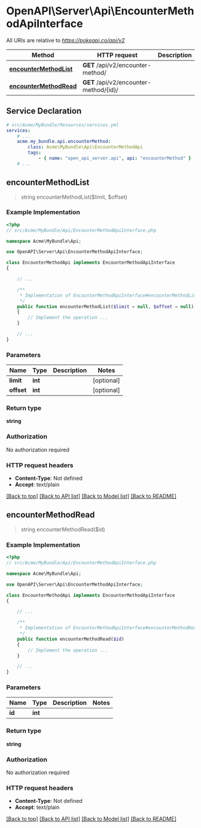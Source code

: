 # OpenAPI\Server\Api\EncounterMethodApiInterface

All URIs are relative to *https://pokeapi.co/api/v2*

Method | HTTP request | Description
------------- | ------------- | -------------
[**encounterMethodList**](EncounterMethodApiInterface.md#encounterMethodList) | **GET** /api/v2/encounter-method/ | 
[**encounterMethodRead**](EncounterMethodApiInterface.md#encounterMethodRead) | **GET** /api/v2/encounter-method/{id}/ | 


## Service Declaration
```yaml
# src/Acme/MyBundle/Resources/services.yml
services:
    # ...
    acme.my_bundle.api.encounterMethod:
        class: Acme\MyBundle\Api\EncounterMethodApi
        tags:
            - { name: "open_api_server.api", api: "encounterMethod" }
    # ...
```

## **encounterMethodList**
> string encounterMethodList($limit, $offset)



### Example Implementation
```php
<?php
// src/Acme/MyBundle/Api/EncounterMethodApiInterface.php

namespace Acme\MyBundle\Api;

use OpenAPI\Server\Api\EncounterMethodApiInterface;

class EncounterMethodApi implements EncounterMethodApiInterface
{

    // ...

    /**
     * Implementation of EncounterMethodApiInterface#encounterMethodList
     */
    public function encounterMethodList($limit = null, $offset = null)
    {
        // Implement the operation ...
    }

    // ...
}
```

### Parameters

Name | Type | Description  | Notes
------------- | ------------- | ------------- | -------------
 **limit** | **int**|  | [optional]
 **offset** | **int**|  | [optional]

### Return type

**string**

### Authorization

No authorization required

### HTTP request headers

 - **Content-Type**: Not defined
 - **Accept**: text/plain

[[Back to top]](#) [[Back to API list]](../../README.md#documentation-for-api-endpoints) [[Back to Model list]](../../README.md#documentation-for-models) [[Back to README]](../../README.md)

## **encounterMethodRead**
> string encounterMethodRead($id)



### Example Implementation
```php
<?php
// src/Acme/MyBundle/Api/EncounterMethodApiInterface.php

namespace Acme\MyBundle\Api;

use OpenAPI\Server\Api\EncounterMethodApiInterface;

class EncounterMethodApi implements EncounterMethodApiInterface
{

    // ...

    /**
     * Implementation of EncounterMethodApiInterface#encounterMethodRead
     */
    public function encounterMethodRead($id)
    {
        // Implement the operation ...
    }

    // ...
}
```

### Parameters

Name | Type | Description  | Notes
------------- | ------------- | ------------- | -------------
 **id** | **int**|  |

### Return type

**string**

### Authorization

No authorization required

### HTTP request headers

 - **Content-Type**: Not defined
 - **Accept**: text/plain

[[Back to top]](#) [[Back to API list]](../../README.md#documentation-for-api-endpoints) [[Back to Model list]](../../README.md#documentation-for-models) [[Back to README]](../../README.md)

